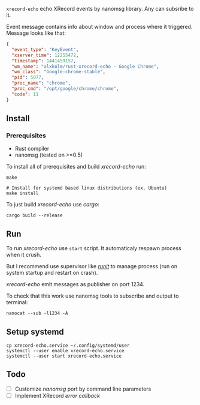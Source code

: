 `xrecord-echo` echo XRecord events by nanomsg library. Any can subsribe to it.

Event message contains info about window and process where it triggered. Message looks like that:

```json
{
  "event_type": "KeyEvent",
  "xserver_time": 12255472,
  "timestamp": 1441459157,
  "wm_name": "alxkolm/rust-xrecord-echo - Google Chrome",
  "wm_class": "Google-chrome-stable",
  "pid": 5077,
  "proc_name": "chrome",
  "proc_cmd": "/opt/google/chrome/chrome",
  "code": 11
}
```

## Install

### Prerequisites

- Rust compiler
- nanomsg (tested on >=0.5)

To install all of prerequisites and build *xrecord-echo* run:

    make

    # Install for systemd based linux distributions (ex. Ubuntu)
    make install

To just build *xrecord-echo* use *cargo*:
    
    cargo build --release

## Run

To run *xrecord-echo* use `start` script. It automaticaly respawn process when it crush.

But I recommend use supervisor like [*runit*](http://smarden.org/runit/) to manage process (run on system startup and restart on crash).

*xrecord-echo* emit messages as publisher on port 1234.

To check that this work use nanomsg tools to subscribe and output to terminal:
    
    nanocat --sub -l1234 -A

## Setup systemd

    cp xrecord-echo.service ~/.config/systemd/user
    systemctl --user enable xrecord-echo.service
    systemctl --user start xrecord-echo.service

## Todo

- [ ] Customize *nanomsg* port by command line parameters
- [ ] Implement XRecord *error callback*
